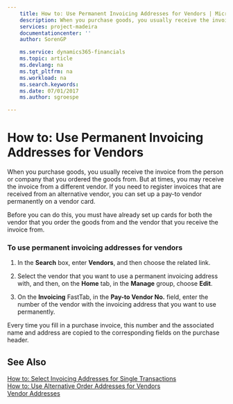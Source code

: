 ```yaml
---
    title: How to: Use Permanent Invoicing Addresses for Vendors | Microsoft Docs
    description: When you purchase goods, you usually receive the invoice from the person or company that you ordered the goods from. But at times, you may receive the invoice from a different vendor. If you need to register invoices that are received from an alternative vendor, you can set up a pay-to vendor permanently on a vendor card.
    services: project-madeira
    documentationcenter: ''
    author: SorenGP

    ms.service: dynamics365-financials
    ms.topic: article
    ms.devlang: na
    ms.tgt_pltfrm: na
    ms.workload: na
    ms.search.keywords:
    ms.date: 07/01/2017
    ms.author: sgroespe

---
```

# How to: Use Permanent Invoicing Addresses for Vendors
When you purchase goods, you usually receive the invoice from the person or company that you ordered the goods from. But at times, you may receive the invoice from a different vendor. If you need to register invoices that are received from an alternative vendor, you can set up a pay-to vendor permanently on a vendor card.  
  
 Before you can do this, you must have already set up cards for both the vendor that you order the goods from and the vendor that you receive the invoice from.  
  
### To use permanent invoicing addresses for vendors  
  
1.  In the **Search** box, enter **Vendors**, and then choose the related link.  
  
2.  Select the vendor that you want to use a permanent invoicing address with, and then, on the **Home** tab, in the **Manage** group, choose **Edit**.  
  
3.  On the **Invoicing** FastTab, in the **Pay-to Vendor No.** field, enter the number of the vendor with the invoicing address that you want to use permanently.  
  
 Every time you fill in a purchase invoice, this number and the associated name and address are copied to the corresponding fields on the purchase header.  
  
## See Also  
 [How to: Select Invoicing Addresses for Single Transactions](../how-to-select-invoicing-addresses-for-single-transactions.md)   
 [How to: Use Alternative Order Addresses for Vendors](../how-to-use-alternative-order-addresses-for-vendors.md)   
 [Vendor Addresses](../vendor-addresses.md)